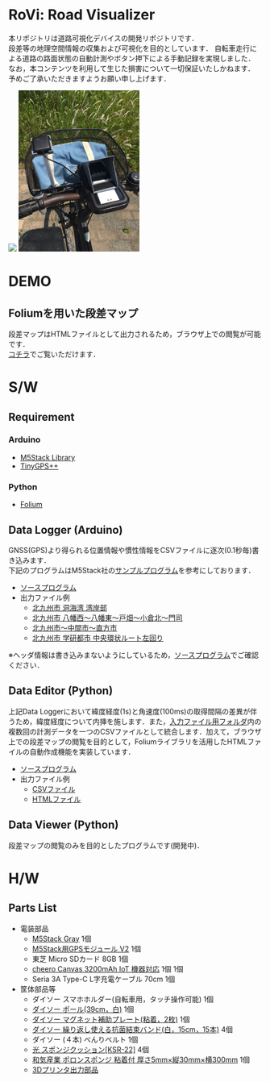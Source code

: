 # RoVi: Road Visualizer
本リポジトリは道路可視化デバイスの開発リポジトリです．  
段差等の地理空間情報の収集および可視化を目的としています．
自転車走行による道路の路面状態の自動計測やボタン押下による手動記録を実現しました．  
なお，本コンテンツを利用して生じた損害について一切保証いたしかねます．  
予めご了承いただきますようお願い申し上げます．

<img src="./img/system1.jpg" height="320px"> <img src="./img/system2.jpg" height="320px">  


# DEMO
## Foliumを用いた段差マップ
段差マップはHTMLファイルとして出力されるため，ブラウザ上での閲覧が可能です．  
[コチラ](https://uma919.github.io/MMS-Cycle-Demo/)でご覧いただけます．
  
  
# S/W
## Requirement
### Arduino
* [M5Stack Library](https://github.com/m5stack/M5Stack)
* [TinyGPS++](http://arduiniana.org/libraries/tinygpsplus/)
### Python
* [Folium](https://python-visualization.github.io/folium/)

## Data Logger (Arduino)
GNSS(GPS)より得られる位置情報や慣性情報をCSVファイルに逐次(0.1秒毎)書き込みます．  
下記のプログラムはM5Stack社の[サンプルプログラム](https://github.com/m5stack/M5Stack/blob/master/examples/Modules/GPS_NEO_M8N/FullExample/FullExample.ino)を参考にしております．  
* [ソースプログラム](./src/DataLogger/main/main.ino)  
* 出力ファイル例    
    * [北九州市 洞海湾 湾岸部](./src/DataEditor/input/data_20220515.csv)
    * [北九州市 八幡西～八幡東～戸畑～小倉北～門司](./src/DataEditor/input/data_20220522.csv)  
    * [北九州市～中間市～直方市](./src/DataEditor/input/data_20220529.csv)
    * [北九州市 学研都市 中央環状ルート左回り](./src/DataEditor/input/data_20220604.csv)  

※ヘッダ情報は書き込みまないようにしているため，[ソースプログラム](./src/DataLogger/main/main.ino)でご確認ください．

## Data Editor (Python)
上記Data Loggerにおいて緯度経度(1s)と角速度(100ms)の取得間隔の差異が伴うため，緯度経度について内挿を施します．また，[入力ファイル用フォルダ](./src/DataEditor/input/)内の複数回の計測データを一つのCSVファイルとして統合します．加えて，ブラウザ上での段差マップの閲覧を目的として，Foliumライブラリを活用したHTMLファイルの自動作成機能を実装しています．  
* [ソースプログラム](./src/DataLogger/main/main.ino) 
* 出力ファイル例
    * [CSVファイル](./src/DataEditor/output/output.csv)  
    * [HTMLファイル](./src/DataEditor/output/index.html)

## Data Viewer (Python)
段差マップの閲覧のみを目的としたプログラムです(開発中)．  

# H/W
## Parts List
* 電装部品
    * [M5Stack Gray](https://www.switch-science.com/catalog/3648/) 1個
    * [M5Stack用GPSモジュール V2](https://www.switch-science.com/catalog/3861/) 1個
    * 東芝 Micro SDカード 8GB 1個
    * [cheero Canvas 3200mAh IoT 機器対応](https://cheero.shop/products/che-061) 1個 1個
    * Seria 3A Type-C L字充電ケーブル 70cm 1個
* 筐体部品等
    * ダイソー スマホホルダー(自転車用，タッチ操作可能) 1個
    * [ダイソー ポール(39cm，白)](https://jp.daisonet.com/products/4549131727975?_pos=8&_sid=3f94a06ba&_ss=r) 1個
    * [ダイソー マグネット補助プレート(粘着，2枚)](https://jp.daisonet.com/products/4550480032818?_pos=161&_sid=c878fe25d&_ss=r) 1個
    * [ダイソー 繰り返し使える抗菌結束バンド(白，15cm，15本)](https://jp.daisonet.com/products/4549131993233?_pos=30&_sid=32464de24&_ss=r) 4個
    * ダイソー (４本) べんりベルト 1個
    * [光 スポンジクッション[KSR-22]](https://www.monotaro.com/p/8625/2093/) 4個
    * [和気産業 ポロンスポンジ 粘着付 厚さ5mm×縦30mm×横300mm](https://axel.as-1.co.jp/asone/d/63-1532-72/) 1個
    * [3Dプリンタ出力部品](./stl)
